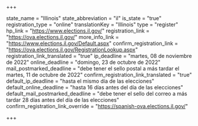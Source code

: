 +++

state_name = "Illinois"
state_abbreviation = "il"
is_state = "true"
registration_type = "online"
translationKey = "Illinois"
type = "register"
hp_link = "https://www.elections.il.gov/"
registration_link = "https://ova.elections.il.gov/"
more_info_link = "https://www.elections.il.gov/Default.aspx"
confirm_registration_link = "https://ova.elections.il.gov/RegistrationLookup.aspx"
registration_link_translated = "true"
ip_deadline = "martes, 08 de noviembre de 2022"
online_deadline = "domingo, 23 de octubre de 2022"
mail_postmarked_deadline = "debe tener el sello postal a más tardar el martes, 11 de octubre de 2022"
confirm_registration_link_translated = "true"
default_ip_deadline = "hasta el mismo día de las elecciones"
default_online_deadline = "hasta 16 días antes del día de las elecciones"
default_mail_postmarked_deadline = "debe tener el sello del correo a más tardar 28 días antes del día de las elecciones"
confirm_registration_link_override = "https://spanish-ova.elections.il.gov/"

+++